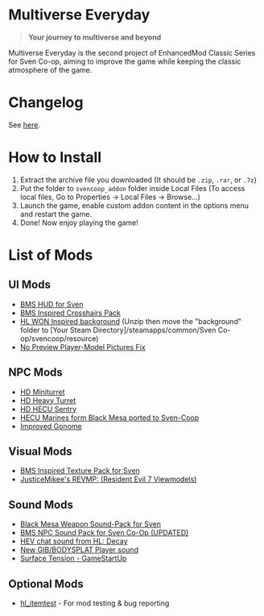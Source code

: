 # Multiverse Everyday
> **Your journey to multiverse and beyond**

Multiverse Everyday is the second project of EnhancedMod Classic Series for Sven Co-op, aiming to improve the game while keeping the classic atmosphere of the game.

# Changelog
See [here](https://github.com/MysticMoonlight/EnhancedModClassic/blob/main/sc/CHANGELOG.md).

# How to Install
1. Extract the archive file you downloaded (It should be `.zip`, `.rar`, or `.7z`)
2. Put the folder to `svencoop_addon` folder inside Local Files (To access local files, Go to Properties -> Local Files -> Browse...)
3. Launch the game, enable custom addon content in the options menu and restart the game.
4. Done! Now enjoy playing the game!

# List of Mods
## UI Mods
* [BMS HUD for Sven](https://gamebanana.com/mods/316768)
* [BMS Inspired Crosshairs Pack](https://gamebanana.com/mods/315085)
* [HL WON Inspired background](https://gamebanana.com/mods/380910) (Unzip then move the "background" folder to [Your Steam Directory]/steamapps/common/Sven Co-op/svencoop/resource)
* [No Preview Player-Model Pictures Fix](https://gamebanana.com/mods/386122)

## NPC Mods
* [HD Miniturret](https://gamebanana.com/mods/167295)
* [HD Heavy Turret](https://gamebanana.com/mods/167296)
* [HD HECU Sentry](https://gamebanana.com/mods/167298)
* [HECU Marines form Black Mesa ported to Sven-Coop](https://gamebanana.com/mods/167303)
* [Improved Gonome](https://gamebanana.com/mods/167290)

## Visual Mods
* [BMS Inspired Texture Pack for Sven](https://gamebanana.com/mods/7451)
* [JusticeMikee's REVMP: (Resident Evil 7 Viewmodels)](https://gamebanana.com/mods/387387)

## Sound Mods
* [Black Mesa Weapon Sound-Pack for Sven](https://gamebanana.com/sounds/29386)
* [BMS NPC Sound Pack for Sven Co-Op (UPDATED)](https://gamebanana.com/sounds/46594)
* [HEV chat sound from HL: Decay](https://gamebanana.com/sounds/50090)
* [New GIB/BODYSPLAT Player sound](https://gamebanana.com/sounds/42944)
* [Surface Tension - GameStartUp](https://gamebanana.com/sounds/31550)

## Optional Mods
* [hl_itemtest](https://gamebanana.com/mods/343477) - For mod testing & bug reporting